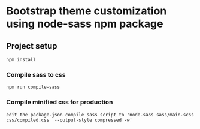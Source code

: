 # Bootstrap theme customization using node-sass npm package

## Project setup

```
npm install
```

### Compile sass to css

```
npm run compile-sass
```

### Compile minified css for production

```
edit the package.json compile sass script to 'node-sass sass/main.scss css/compiled.css  --output-style compressed -w'
```
